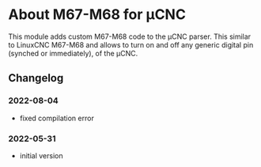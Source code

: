 # About M67-M68 for µCNC

This module adds custom M67-M68 code to the µCNC parser. This similar to LinuxCNC M67-M68 and allows to turn on and off any generic digital pin (synched or immediately), of the µCNC.

## Changelog

### 2022-08-04

- fixed compilation error

### 2022-05-31

- initial version
